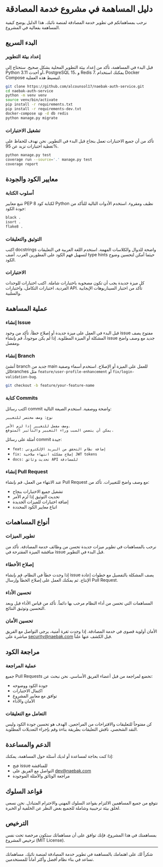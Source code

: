 # دليل المساهمة في مشروع خدمة المصادقة

نرحب بمساهماتكم في تطوير خدمة المصادقة لمنصة نائبك. هذا الدليل يوضح كيفية المساهمة بفعالية في المشروع.

## البدء السريع

### إعداد بيئة التطوير

قبل البدء في المساهمة، تأكد من إعداد بيئة التطوير المحلية بشكل صحيح. ستحتاج إلى Python 3.11 أو أحدث، PostgreSQL 15، و Redis 7. يمكنك استخدام Docker Compose لتبسيط هذه العملية.

```bash
git clone https://github.com/alcounsol17/naebak-auth-service.git
cd naebak-auth-service
python -m venv venv
source venv/bin/activate
pip install -r requirements.txt
pip install -r requirements-dev.txt
docker-compose up -d db redis
python manage.py migrate
```

### تشغيل الاختبارات

تأكد من أن جميع الاختبارات تعمل بنجاح قبل البدء في التطوير. نحن نهدف للحفاظ على تغطية اختبارات تزيد عن 95%.

```bash
python manage.py test
coverage run --source='.' manage.py test
coverage report
```

## معايير الكود والجودة

### أسلوب الكتابة

نتبع معايير PEP 8 لكتابة كود Python نظيف ومقروء. استخدم الأدوات التالية للتأكد من جودة الكود:

```bash
black .
isort .
flake8 .
```

### التوثيق والتعليقات

اكتب docstrings واضحة للدوال والكلاسات المهمة. استخدم اللغة العربية في التعليقات لتسهيل فهم الكود على المطورين العرب. أضف type hints حيثما أمكن لتحسين وضوح الكود.

### الاختبارات

كل ميزة جديدة يجب أن تكون مصحوبة باختبارات شاملة. اكتب اختبارات للوحدات الفردية، اختبارات التكامل، واختبارات API. تأكد من اختبار السيناريوهات الإيجابية والسلبية.

## عملية المساهمة

### إنشاء Issue

قبل البدء في العمل على ميزة جديدة أو إصلاح خطأ، تأكد من وجود issue مفتوح يصف المشكلة أو الميزة المطلوبة. إذا لم يكن موجوداً، قم بإنشاء issue جديد مع وصف واضح ومفصل.

### إنشاء Branch

أنشئ branch جديد من main للعمل على الميزة أو الإصلاح. استخدم أسماء وصفية للbranches مثل `feature/user-profile-enhancement` أو `fix/login-validation-bug`.

```bash
git checkout -b feature/your-feature-name
```

### كتابة Commits

اكتب رسائل commit واضحة ووصفية. استخدم الصيغة التالية:

```
نوع: وصف مختصر للتغيير

وصف مفصل للتغيير إذا لزم الأمر.
يمكن أن يتضمن السبب وراء التغيير والتأثير المتوقع.
```

أمثلة على رسائل commit جيدة:
- `feat: إضافة نظام التحقق من البريد الإلكتروني`
- `fix: إصلاح مشكلة انتهاء صلاحية JWT tokens`
- `docs: تحديث وثائق API للمصادقة`

### إنشاء Pull Request

عند الانتهاء من العمل، قم بإنشاء Pull Request مع وصف واضح للتغييرات. تأكد من:

- تشغيل جميع الاختبارات بنجاح
- تحديث التوثيق إذا لزم الأمر
- إضافة اختبارات للميزات الجديدة
- اتباع معايير الكود المحددة

## أنواع المساهمات

### تطوير الميزات

نرحب بالمساهمات في تطوير ميزات جديدة تحسن من وظائف خدمة المصادقة. تأكد من مناقشة الميزة المقترحة في issue قبل البدء في التطوير.

### إصلاح الأخطاء

إذا وجدت خطأ في النظام، قم بإنشاء issue يصف المشكلة بالتفصيل مع خطوات إعادة الإنتاج. ثم يمكنك العمل على إصلاح الخطأ وإرسال Pull Request.

### تحسين الأداء

المساهمات التي تحسن من أداء النظام مرحب بها دائماً. تأكد من قياس الأداء قبل وبعد التحسين وتوثيق النتائج.

### تحسين الأمان

الأمان أولوية قصوى في خدمة المصادقة. إذا وجدت ثغرة أمنية، يرجى التواصل مع الفريق مباشرة على security@naebak.com قبل الكشف عنها علناً.

## مراجعة الكود

### عملية المراجعة

جميع Pull Requests تخضع لمراجعة من قبل أعضاء الفريق الأساسي. نحن نبحث عن:

- جودة الكود ووضوحه
- اكتمال الاختبارات
- توافق مع معايير المشروع
- الأمان والأداء

### التعامل مع التعليقات

كن مفتوحاً للتعليقات والاقتراحات من المراجعين. الهدف هو تحسين جودة الكود وليس النقد الشخصي. ناقش التعليقات بطريقة بناءة وقم بإجراء التعديلات المطلوبة.

## الدعم والمساعدة

إذا كنت بحاجة لمساعدة أو لديك أسئلة حول المساهمة، يمكنك:

- فتح issue للمناقشة
- التواصل مع الفريق على dev@naebak.com
- مراجعة الوثائق والأمثلة الموجودة

## قواعد السلوك

نتوقع من جميع المساهمين الالتزام بقواعد السلوك المهني والاحترام المتبادل. نحن نسعى لخلق بيئة ترحيبية وشاملة للجميع بغض النظر عن الخلفية أو الخبرة.

## الترخيص

بمساهمتك في هذا المشروع، فإنك توافق على أن مساهماتك ستكون مرخصة تحت نفس ترخيص المشروع (MIT License).

---

شكراً لك على اهتمامك بالمساهمة في تطوير خدمة المصادقة لمنصة نائبك. مساهماتك تساعد في بناء نظام أفضل وأكثر أماناً للمستخدمين.
